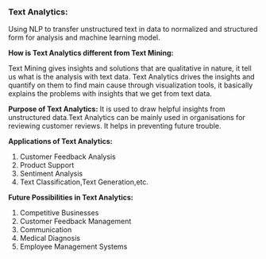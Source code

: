 ### Text Analytics: 
Using NLP to transfer unstructured text in data to normalized and structured form for analysis and machine learning model.

**How is Text Analytics different from Text Mining:**

Text Mining gives insights and solutions that are qualitative in nature, it tell us what is the analysis with text data.
Text Analytics drives the insights and quantify on them to find main cause through visualization tools, it basically explains the problems with insights that we get from text data.

**Purpose of Text Analytics:**
It is used to draw helpful insights from unstructured data.Text Analytics can be mainly used in organisations for reviewing customer reviews. 
It helps in preventing future trouble.

**Applications of Text Analytics:**
1) Customer Feedback Analysis
2) Product Support
3) Sentiment Analysis 
4) Text Classification,Text Generation,etc.

**Future Possibilities in Text Analytics:**
1) Competitive Businesses
2) Customer Feedback Management
3) Communication
4) Medical Diagnosis
5) Employee Management Systems

